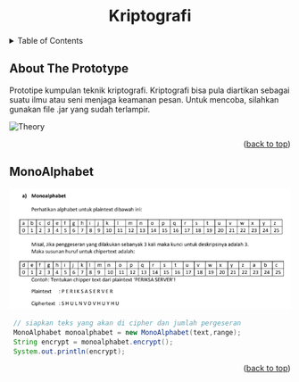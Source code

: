 <!-- Improved compatibility of back to top link: See: https://github.com/othneildrew/Best-README-Template/pull/73 -->
<a name="readme-top"></a>

<!-- PROJECT LOGO -->
<br />
<div align="center">
  <h1 align="center">Kriptografi</h1>
</div>

<!-- TABLE OF CONTENTS -->
<details>
  <summary>Table of Contents</summary>
      <ul>
          <li><a href="#about-the-prototype">About The Prototype</a></li>
          <li><a href="#MonoAlphabet">MonoAlphabet</a></li>
          <li><a href="#PolyAlphabet">PolyAlphabet</a></li>
          <li><a href="#PolyAlphabet-Block">PolyAlphabet Block</a></li>
          <li><a href="#PolyAlphabet-Character">PolyAlphabet Character</a></li>
          <li><a href="#PolyAlphabet-Zigzag">PolyAlphabet Zigzag</a></li>
          <li><a href="#MonoAlphabet-Slide">MonoAlphabet Slide</a></li>
          <li><a href="#Vigenere-Numerical">Vigenere Numerical</a></li>
          <li><a href="#Vigenere-Alphabet">Vigenere Alphabet</a></li>
          <li><a href="#Play-Fair">Play Fair</a></li>
          <li><a href="#Transposition">Transposition</a></li>
          <li><a href="#Transposition-Zigzag">Transposition Zigzag</a></li>
          <li><a href="#Transposition-Triangle">Transposition Triangle</a></li>
          <li><a href="#Transposition-Spiral">Transposition Spiral</a></li>
          <li><a href="#Transposition-Diagonal">Transposition Diagonal</a></li>
      </ul>
</details>

<!-- ABOUT THE PROJECT -->
## About The Prototype

Prototipe kumpulan teknik kriptografi. Kriptografi bisa pula diartikan sebagai suatu ilmu atau seni menjaga keamanan pesan. Untuk mencoba, silahkan gunakan file .jar yang sudah terlampir.

![Theory][theory]

<p align="right">(<a href="#readme-top">back to top</a>)</p>

## MonoAlphabet

![MonoAlphabet][monoalphabet]

```java
 // siapkan teks yang akan di cipher dan jumlah pergeseran
 MonoAlphabet monoalphabet = new MonoAlphabet(text,range);
 String encrypt = monoalphabet.encrypt();
 System.out.println(encrypt);
```

<p align="right">(<a href="#readme-top">back to top</a>)</p>

<!-- LINK BADGE & IMAGE-->
<!-- https://github.com/Ileriayo/markdown-badges -->

[theory]: images/theory.png
[monoalphabet]: images/monoalphabet.png
